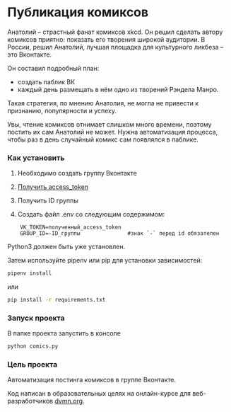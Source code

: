 # Публикация комиксов

Анатолий – страстный фанат комиксов xkcd. Он решил сделать автору комиксов приятно: показать его творения широкой аудитории. В России, решил Анатолий, лучшая площадка для культурного ликбеза – это Вконтакте.

Он составил подробный план:

 - создать паблик ВК
 - каждый день размещать в нём одно из творений Рэндела Манро.

Такая стратегия, по мнению Анатолия, не могла не привести к признанию, популярности и успеху.

Увы, чтение комиксов отнимает слишком много времени, поэтому постить их сам Анатолий не может. Нужна автоматизация процесса, чтобы раз в день случайный комикс сам появлялся в паблике.

### Как установить

1. Необходимо создать группу Вконтакте
2. [Получить access_token](https://vk.com/dev/implicit_flow_group?f=4.%20%D0%9F%D0%BE%D0%BB%D1%83%D1%87%D0%B5%D0%BD%D0%B8%D0%B5%20access_token) 
3. Получить ID группы

4. Создать файл .env со следующим содержимом:

```.env
    VK_TOKEN=полученный_access_token
    GROUP_ID=-ID_группы               #знак `-` перед id обязателен
```

Python3 должен быть уже установлен. 

Затем используйте pipenv или pip для установки зависимостей:

```bash
pipenv install
```
или
```bash
pip install -r requirements.txt
```

### Запуск проекта

В папке проекта запустить в консоле 

```bash
python comics.py
```

### Цель проекта

Автоматизация постинга комиксов в группе Вконтакте.

Код написан в образовательных целях на онлайн-курсе для веб-разработчиков [dvmn.org](https://dvmn.org/).